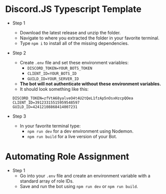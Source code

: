# Discord.JS Typescript Template

- Step 1
  - Download the latest release and unzip the folder.
  - Navigate to where you extracted the folder in your favorite terminal.
  - Type `npm i` to install all of the missing dependencies.

- Step 2
  - Create `.env` file and set these environment variables:
    - `DISCORD_TOKEN=YOUR_BOTS_TOKEN`
    - `CLIENT_ID=YOUR_BOTS_ID`
    - `GUILD_ID=YOUR_SERVER_ID`
  - **The bot will not authenticate without these environment variables.**
  - It should look something like this:
  ```
  DISCORD_TOKEN=zfVtA68yalveO4t4U2tQeL1fzAp5nOsxHzcpQOea
  CLIENT_ID=39123315515959548597
  GUILD_ID=42412108868414007231
  ```
  
 - Step 3
    - In your favorite terminal type:
      - `npm run dev` for a dev environment using Nodemon.
      - `npm run build` for a live version of your Bot.

# Automating Role Assignment

- Step 1
    - Go into your `.env` file and create an environment variable with a standard array of role IDs.
    - Save and run the bot using `npm run dev` or `npm run build`.
